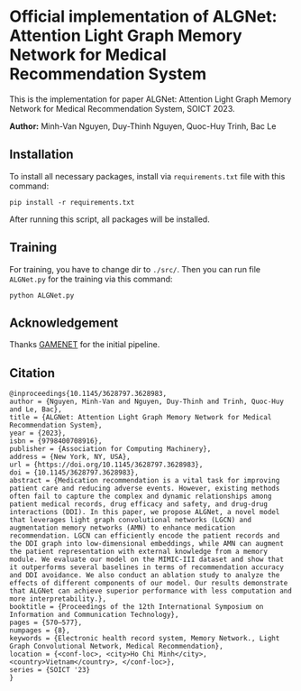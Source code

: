 # Official implementation of ALGNet: Attention Light Graph Memory Network for Medical Recommendation System

This is the implementation for paper ALGNet: Attention Light Graph Memory Network for Medical Recommendation System, SOICT 2023.

<b>Author:</b> Minh-Van Nguyen, Duy-Thinh Nguyen, Quoc-Huy Trinh, Bac Le

## Installation

To install all necessary packages, install via ```requirements.txt``` file with this command:

```
pip install -r requirements.txt
```

After running this script, all packages will be installed.

## Training

For training, you have to change dir to ```./src/```. Then you can run file ```ALGNet.py``` for the training via this command:

```
python ALGNet.py
```

## Acknowledgement
Thanks [GAMENET](https://github.com/sjy1203/GAMENet) for the initial pipeline.

## Citation 
```
@inproceedings{10.1145/3628797.3628983,
author = {Nguyen, Minh-Van and Nguyen, Duy-Thinh and Trinh, Quoc-Huy and Le, Bac},
title = {ALGNet: Attention Light Graph Memory Network for Medical Recommendation System},
year = {2023},
isbn = {9798400708916},
publisher = {Association for Computing Machinery},
address = {New York, NY, USA},
url = {https://doi.org/10.1145/3628797.3628983},
doi = {10.1145/3628797.3628983},
abstract = {Medication recommendation is a vital task for improving patient care and reducing adverse events. However, existing methods often fail to capture the complex and dynamic relationships among patient medical records, drug efficacy and safety, and drug-drug interactions (DDI). In this paper, we propose ALGNet, a novel model that leverages light graph convolutional networks (LGCN) and augmentation memory networks (AMN) to enhance medication recommendation. LGCN can efficiently encode the patient records and the DDI graph into low-dimensional embeddings, while AMN can augment the patient representation with external knowledge from a memory module. We evaluate our model on the MIMIC-III dataset and show that it outperforms several baselines in terms of recommendation accuracy and DDI avoidance. We also conduct an ablation study to analyze the effects of different components of our model. Our results demonstrate that ALGNet can achieve superior performance with less computation and more interpretability.},
booktitle = {Proceedings of the 12th International Symposium on Information and Communication Technology},
pages = {570–577},
numpages = {8},
keywords = {Electronic health record system, Memory Network., Light Graph Convolutional Network, Medical Recommendation},
location = {<conf-loc>, <city>Ho Chi Minh</city>, <country>Vietnam</country>, </conf-loc>},
series = {SOICT '23}
}
```
